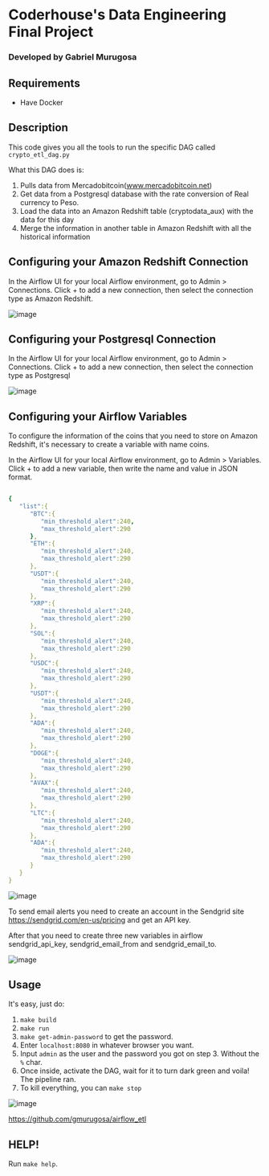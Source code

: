 # Coderhouse's Data Engineering Final Project
### Developed by Gabriel Murugosa

## Requirements
- Have Docker

## Description
This code gives you all the tools to run the specific DAG called `crypto_etl_dag.py`

What this DAG does is:

1. Pulls data from Mercadobitcoin(www.mercadobitcoin.net)
2. Get data from a Postgresql database with the rate conversion of Real currency to Peso.
3. Load the data into an Amazon Redshift table (cryptodata_aux) with the data for this day
4. Merge the information in another table in Amazon Redshift with all the historical information 

## Configuring your Amazon Redshift Connection
In the Airflow UI for your local Airflow environment, go to Admin > Connections. Click + to add a new connection, then select the connection type as Amazon Redshift.

![image](https://github.com/gmurugosa/airflow_etl/assets/5313359/74af1ee0-d77a-4de4-a739-02bc3c9f34ad)

## Configuring your Postgresql Connection
In the Airflow UI for your local Airflow environment, go to Admin > Connections. Click + to add a new connection, then select the connection type as Postgresql

![image](https://github.com/gmurugosa/airflow_etl/assets/5313359/086b5ebd-33b7-4f8f-81e3-1e016b65cd55)


## Configuring your Airflow Variables
To configure the information of the coins that you need to store on Amazon Redshift, it's necessary to create a variable with name coins.

In the Airflow UI for your local Airflow environment, go to Admin > Variables. Click + to add a new variable, then write the name and value in JSON format.

```yaml

{
   "list":{
      "BTC":{
         "min_threshold_alert":240,
         "max_threshold_alert":290
      },
      "ETH":{
         "min_threshold_alert":240,
         "max_threshold_alert":290
      },
      "USDT":{
         "min_threshold_alert":240,
         "max_threshold_alert":290
      },
      "XRP":{
         "min_threshold_alert":240,
         "max_threshold_alert":290
      },
      "SOL":{
         "min_threshold_alert":240,
         "max_threshold_alert":290
      },
      "USDC":{
         "min_threshold_alert":240,
         "max_threshold_alert":290
      },
      "USDT":{
         "min_threshold_alert":240,
         "max_threshold_alert":290
      },
      "ADA":{
         "min_threshold_alert":240,
         "max_threshold_alert":290
      },
      "DOGE":{
         "min_threshold_alert":240,
         "max_threshold_alert":290
      },
      "AVAX":{
         "min_threshold_alert":240,
         "max_threshold_alert":290
      },
      "LTC":{
         "min_threshold_alert":240,
         "max_threshold_alert":290
      },
      "ADA":{
         "min_threshold_alert":240,
         "max_threshold_alert":290
      }
   }
}
```

![image](https://github.com/gmurugosa/airflow_etl/assets/5313359/a2509c46-e3d4-4347-a4f8-c32007623f9a)

To send email alerts you need to create an account in the Sendgrid site https://sendgrid.com/en-us/pricing and get an API key.

After that you need to create three new variables in airflow sendgrid_api_key, sendgrid_email_from and sendgrid_email_to.

![image](https://github.com/gmurugosa/airflow_etl/assets/5313359/f389bcb8-a2ae-404b-806f-b4a9bd792ddf)


## Usage
It's easy, just do:

1. `make build`
2. `make run`
3. `make get-admin-password` to get the password.
4. Enter `localhost:8080` in whatever browser you want.
5. Input `admin` as the user and the password you got on step 3. Without the `%` char.
6. Once inside, activate the DAG, wait for it to turn dark green and voila! The pipeline ran.
7. To kill everything, you can `make stop`

![image](https://github.com/gmurugosa/airflow_etl/assets/5313359/eee9ad75-2a60-461d-88f0-7577bcc12723)


https://github.com/gmurugosa/airflow_etl


## HELP!
Run `make help`.

